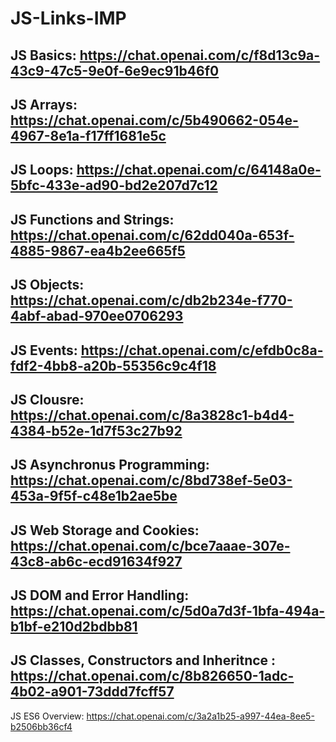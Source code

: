 # JS-Links-IMP

JS Basics: https://chat.openai.com/c/f8d13c9a-43c9-47c5-9e0f-6e9ec91b46f0
------------------------------------------------------------------------
JS Arrays: https://chat.openai.com/c/5b490662-054e-4967-8e1a-f17ff1681e5c
------------------------------------------------------------------------
JS Loops: https://chat.openai.com/c/64148a0e-5bfc-433e-ad90-bd2e207d7c12
------------------------------------------------------------------------
JS Functions and Strings: https://chat.openai.com/c/62dd040a-653f-4885-9867-ea4b2ee665f5
------------------------------------------------------------------------
JS Objects: https://chat.openai.com/c/db2b234e-f770-4abf-abad-970ee0706293
------------------------------------------------------------------------
JS Events: https://chat.openai.com/c/efdb0c8a-fdf2-4bb8-a20b-55356c9c4f18
------------------------------------------------------------------------
JS Clousre: https://chat.openai.com/c/8a3828c1-b4d4-4384-b52e-1d7f53c27b92
------------------------------------------------------------------------
JS Asynchronus Programming: https://chat.openai.com/c/8bd738ef-5e03-453a-9f5f-c48e1b2ae5be
------------------------------------------------------------------------
JS Web Storage and Cookies: https://chat.openai.com/c/bce7aaae-307e-43c8-ab6c-ecd91634f927
------------------------------------------------------------------------
JS DOM and Error Handling: https://chat.openai.com/c/5d0a7d3f-1bfa-494a-b1bf-e210d2bdbb81
------------------------------------------------------------------------
JS Classes, Constructors and Inheritnce : https://chat.openai.com/c/8b826650-1adc-4b02-a901-73ddd7fcff57
------------------------------------------------------------------------
JS ES6 Overview: https://chat.openai.com/c/3a2a1b25-a997-44ea-8ee5-b2506bb36cf4
